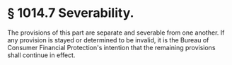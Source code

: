 # § 1014.7   Severability.

The provisions of this part are separate and severable from one another. If any provision is stayed or determined to be invalid, it is the Bureau of Consumer Financial Protection's intention that the remaining provisions shall continue in effect.




